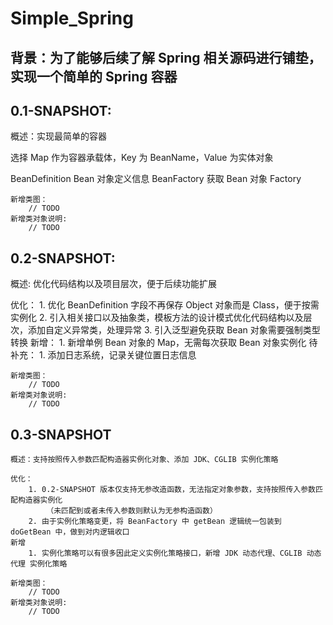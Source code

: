 # Simple_Spring
## 背景：为了能够后续了解 Spring 相关源码进行铺垫，实现一个简单的 Spring 容器

## 0.1-SNAPSHOT: 
  
  概述：实现最简单的容器
  
  选择 Map 作为容器承载体，Key 为 BeanName，Value 为实体对象

  BeanDefinition Bean 对象定义信息
  BeanFactory 获取 Bean 对象 Factory 

    新增类图：
        // TODO
    新增类对象说明:
        // TODO

## 0.2-SNAPSHOT:
  
  概述: 优化代码结构以及项目层次，便于后续功能扩展
  
  优化：
    1. 优化 BeanDefinition 字段不再保存 Object 对象而是 Class，便于按需实例化
    2. 引入相关接口以及抽象类，模板方法的设计模式优化代码结构以及层次，添加自定义异常类，处理异常
    3. 引入泛型避免获取 Bean 对象需要强制类型转换
  新增：
    1. 新增单例 Bean 对象的 Map，无需每次获取 Bean 对象实例化
  待补充：
    1. 添加日志系统，记录关键位置日志信息

    新增类图：
        // TODO
    新增类对象说明:
        // TODO

## 0.3-SNAPSHOT

    概述：支持按照传入参数匹配构造器实例化对象、添加 JDK、CGLIB 实例化策略

    优化：
        1. 0.2-SNAPSHOT 版本仅支持无参改造函数，无法指定对象参数，支持按照传入参数匹配构造器实例化
            （未匹配到或者未传入参数则默认为无参构造函数）
        2. 由于实例化策略变更，将 BeanFactory 中 getBean 逻辑统一包装到 doGetBean 中，做到对内逻辑收口
    新增
        1. 实例化策略可以有很多因此定义实例化策略接口，新增 JDK 动态代理、CGLIB 动态代理 实例化策略

    新增类图：
        // TODO
    新增类对象说明:
        // TODO